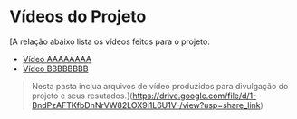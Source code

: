 # Vídeos do Projeto
[A relação abaixo lista os vídeos feitos para o projeto:
 - [Vídeo AAAAAAAA]()
 - [Vídeo BBBBBBBB]()

> Nesta pasta inclua arquivos de vídeo produzidos para divulgação do 
> projeto e seus resutados.](https://drive.google.com/file/d/1-BndPzAFTKfbDnNrVW82LOX9i1L6U1V-/view?usp=share_link)

